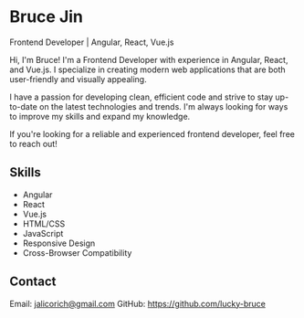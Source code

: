 # Bruce Jin
Frontend Developer | Angular, React, Vue.js

Hi, I'm Bruce! I'm a Frontend Developer with experience in Angular, React, and Vue.js. I specialize in creating modern web applications that are both user-friendly and visually appealing. 

I have a passion for developing clean, efficient code and strive to stay up-to-date on the latest technologies and trends. I'm always looking for ways to improve my skills and expand my knowledge.

If you're looking for a reliable and experienced frontend developer, feel free to reach out!

## Skills
- Angular
- React
- Vue.js
- HTML/CSS
- JavaScript
- Responsive Design
- Cross-Browser Compatibility

## Contact
Email: jalicorich@gmail.com
GitHub: https://github.com/lucky-bruce